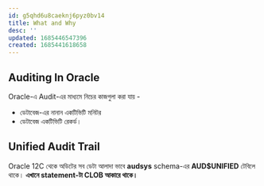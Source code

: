 ```yaml
---
id: g5qhd6u8caeknj6pyz0bv14
title: What and Why
desc: ''
updated: 1685446547396
created: 1685441618658
---
```

## Auditing In Oracle
Oracle-এ Audit-এর মাধ্যমে নিচের কাজগুলা করা যায় - 
* ডেটাবেজ-এর নানান একটিভিটি মনিটর
* ডেটাবেজ একটিভিটি রেকর্ড।

## Unified Audit Trail
Oracle 12C থেকে অডিটের সব ডেটা আলাদা ভাবে **audsys** schema-এর **AUD$UNIFIED** টেবিলে থাকে।  **এখানে statement-টা CLOB আকারে থাকে।**


